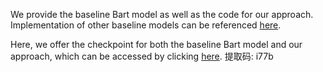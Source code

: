 
We provide the baseline Bart model as well as the code for our approach. Implementation of other baseline models can be referenced [here](https://github.com/shijx12/KQAPro_Baselines). 

Here, we offer the checkpoint for both the baseline Bart model and our approach, which can be accessed by clicking [here](https://pan.baidu.com/s/1I1XWRNJKmsFn0IwvzcSc5A).
提取码: i77b
